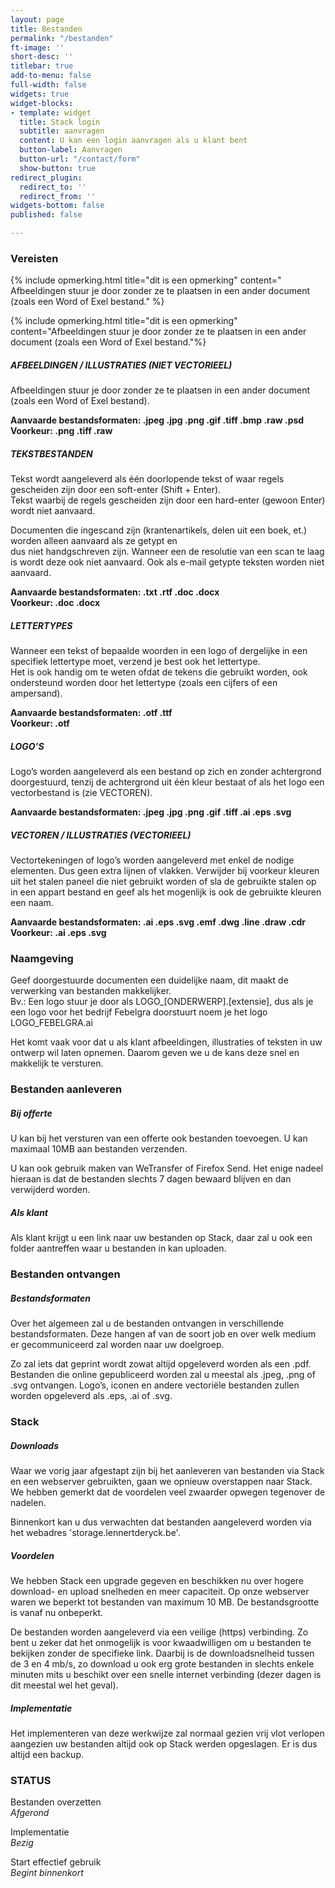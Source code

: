 ```yaml
---
layout: page
title: Bestanden
permalink: "/bestanden"
ft-image: ''
short-desc: ''
titlebar: true
add-to-menu: false
full-width: false
widgets: true
widget-blocks:
- template: widget
  title: Stack login
  subtitle: aanvragen
  content: U kan een login aanvragen als u klant bent
  button-label: Aanvragen
  button-url: "/contact/form"
  show-button: true
redirect_plugin:
  redirect_to: ''
  redirect_from: ''
widgets-bottom: false
published: false

---
```

### Vereisten

{% include opmerking.html
title="dit is een opmerking"
content="
Afbeeldingen stuur je door zonder ze te plaatsen in een ander document (zoals een Word of Exel bestand."
%}

{% include opmerking.html title="dit is een opmerking" content="Afbeeldingen stuur je door zonder ze te plaatsen in een ander document (zoals een Word of Exel bestand."%}

##### AFBEELDINGEN / ILLUSTRATIES (NIET VECTORIEEL)

Afbeeldingen stuur je door zonder ze te plaatsen in een ander document (zoals een Word of Exel bestand).

**Aanvaarde bestandsformaten: .jpeg .jpg .png .gif .tiff .bmp .raw .psd**  
**Voorkeur: .png .tiff .raw**

##### TEKSTBESTANDEN

Tekst wordt aangeleverd als één doorlopende tekst of waar regels gescheiden zijn door een soft-enter (Shift + Enter).  
Tekst waarbij de regels gescheiden zijn door een hard-enter (gewoon Enter) wordt niet aanvaard.

Documenten die ingescand zijn (krantenartikels, delen uit een boek, et.) worden alleen aanvaard als ze getypt en  
dus niet handgschreven zijn. Wanneer een de resolutie van een scan te laag is wordt deze ook niet aanvaard. Ook als e-mail getypte teksten worden niet aanvaard.

**Aanvaarde bestandsformaten: .txt .rtf .doc .docx  
Voorkeur: .doc .docx**

##### LETTERTYPES

Wanneer een tekst of bepaalde woorden in een logo of dergelijke in een specifiek lettertype moet, verzend je best ook het lettertype.  
Het is ook handig om te weten ofdat de tekens die gebruikt worden, ook ondersteund worden door het lettertype (zoals een cijfers of een ampersand).

**Aanvaarde bestandsformaten: .otf .ttf  
Voorkeur: .otf**

##### LOGO’S

Logo’s worden aangeleverd als een bestand op zich en zonder achtergrond doorgestuurd, tenzij de achtergrond uit één kleur bestaat of als het logo een vectorbestand is (zie VECTOREN).

**Aanvaarde bestandsformaten: .jpeg .jpg .png .gif .tiff .ai .eps .svg**

##### VECTOREN / ILLUSTRATIES (VECTORIEEL)

Vectortekeningen of logo’s worden aangeleverd met enkel de nodige elementen. Dus geen extra lijnen of vlakken. Verwijder bij voorkeur kleuren uit het stalen paneel die niet gebruikt worden of sla de gebruikte stalen op in een appart bestand en geef als het mogenlijk is ook de gebruikte kleuren een naam.

**Aanvaarde bestandsformaten: .ai .eps .svg .emf .dwg .line .draw .cdr**  
**Voorkeur: .ai .eps .svg**

### Naamgeving

Geef doorgestuurde documenten een duidelijke naam, dit maakt de verwerking van bestanden makkelijker.  
Bv.: Een logo stuur je door als LOGO_\[ONDERWERP\].\[extensie\], dus als je een logo voor het bedrijf Febelgra doorstuurt noem je het logo LOGO_FEBELGRA.ai

Het komt vaak voor dat u als klant afbeeldingen, illustraties of teksten in uw ontwerp wil laten opnemen. Daarom geven we u de kans deze snel en makkelijk te versturen.

### Bestanden aanleveren

##### Bij offerte

U kan bij het versturen van een offerte ook bestanden toevoegen. U kan maximaal 10MB aan bestanden verzenden.

U kan ook gebruik maken van WeTransfer of Firefox Send. Het enige nadeel hieraan is dat de bestanden slechts 7 dagen bewaard blijven en dan verwijderd worden.

##### Als klant

Als klant krijgt u een link naar uw bestanden op Stack, daar zal u ook een folder aantreffen waar u bestanden in kan uploaden.

### Bestanden ontvangen

##### Bestandsformaten

Over het algemeen zal u de bestanden ontvangen in verschillende bestandsformaten. Deze hangen af van de soort job en over welk medium er gecommuniceerd zal worden naar uw doelgroep.

Zo zal iets dat geprint wordt zowat altijd opgeleverd worden als een .pdf.  
Bestanden die online gepubliceerd worden zal u meestal als .jpeg, .png of .svg ontvangen. Logo’s, iconen en andere vectoriële bestanden zullen worden opgeleverd als .eps, .ai of .svg.

### Stack

##### Downloads

Waar we vorig jaar afgestapt zijn bij het aanleveren van bestanden via Stack en een webserver gebruikten, gaan we opnieuw overstappen naar Stack. We hebben gemerkt dat de voordelen veel zwaarder opwegen tegenover de nadelen.

Binnenkort kan u dus verwachten dat bestanden aangeleverd worden via het webadres 'storage.lennertderyck.be'.

##### Voordelen

We hebben Stack een upgrade gegeven en beschikken nu over hogere download- en upload snelheden en meer capaciteit. Op onze webserver waren we beperkt tot bestanden van maximum 10 MB. De bestandsgrootte is vanaf nu onbeperkt.

De bestanden worden aangeleverd via een veilige (https) verbinding. Zo bent u zeker dat het onmogelijk is voor kwaadwilligen om u bestanden te bekijken zonder de specifieke link. Daarbij is de downloadsnelheid tussen de 3 en 4 mb/s, zo download u ook erg grote bestanden in slechts enkele minuten mits u beschikt over een snelle internet verbinding (dezer dagen is dit meestal wel het geval).

##### Implementatie

Het implementeren van deze werkwijze zal normaal gezien vrij vlot verlopen aangezien uw bestanden altijd ook op Stack werden opgeslagen. Er is dus altijd een backup.

### STATUS

<span class="txt-modern">Bestanden overzetten</span>  
_Afgerond_

<span class="txt-modern">Implementatie</span>  
_Bezig_

<span class="txt-modern">Start effectief gebruik</span>  
_Begint binnenkort_